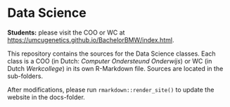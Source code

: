 # Data Science

**Students:** please visit the COO or WC at https://umcugenetics.github.io/BachelorBMW/index.html.

This repository contains the sources for the Data Science classes. Each class is a COO (in Dutch: *Computer Ondersteund Onderwijs*) or WC (in Dutch *Werkcollege*) in its own R-Markdown file. Sources are located in the sub-folders.

After modifications, please run `rmarkdown::render_site()` to update the website in the docs-folder.
